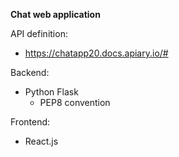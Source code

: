 **Chat web application**

API definition:
- https://chatapp20.docs.apiary.io/#

Backend:
- Python Flask
  - PEP8 convention

Frontend:
- React.js
